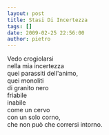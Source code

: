 ```yaml
---
layout: post
title: Stasi Di Incertezza
tags: []
date: 2009-02-25 22:56:00
author: pietro
---
```

Vedo crogiolarsi<br/>nella mia incertezza<br/>quei parassiti dell'animo,<br/>quei monoliti<br/>di granito nero<br/>friabile<br/>inabile<br/>come un cervo<br/>con un solo corno,<br/>che non può che corrersi intorno.
